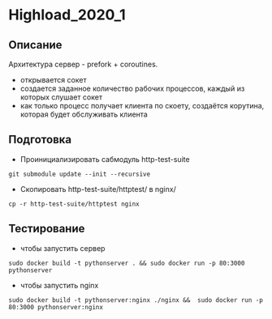 # Highload_2020_1

## Описание

Архитектура сервер - prefork + coroutines.

- открывается сокет
- создается заданное количество рабочих процессов, каждый из которых слушает сокет
- как только процесс получает клиента по скоету, создаётся корутина, которая будет обслуживать клиента

## Подготовка

- Проинициализировать сабмодуль http-test-suite

``git submodule update --init --recursive``

- Скопировать http-test-suite/httptest/ в nginx/

``cp -r http-test-suite/httptest nginx``

## Тестирование

- чтобы запустить сервер

``sudo docker build -t pythonserver . && sudo docker run -p 80:3000 pythonserver``

- чтобы запустить nginx

``sudo docker build -t pythonserver:nginx ./nginx &&  sudo docker run -p 80:3000 pythonserver:nginx``



